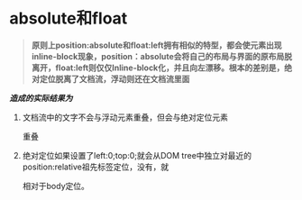 # absolute和float

> **原则上position:absolute和float:left拥有相似的特型，都会使元素出现inline-block现象，position：absolute会将自己的布局与界面的原布局脱离开，float:left则仅仅Inline-block化，并且向左漂移。根本的差别是，绝对定位脱离了文档流，浮动则还在文档流里面**

***造成的实际结果为***

1. 文档流中的文字不会与浮动元素重叠，但会与绝对定位元素

   重叠

2. 绝对定位如果设置了left:0;top:0;就会从DOM tree中独立对最近的position:relative祖先标签定位，没有，就

   相对于body定位。

   

